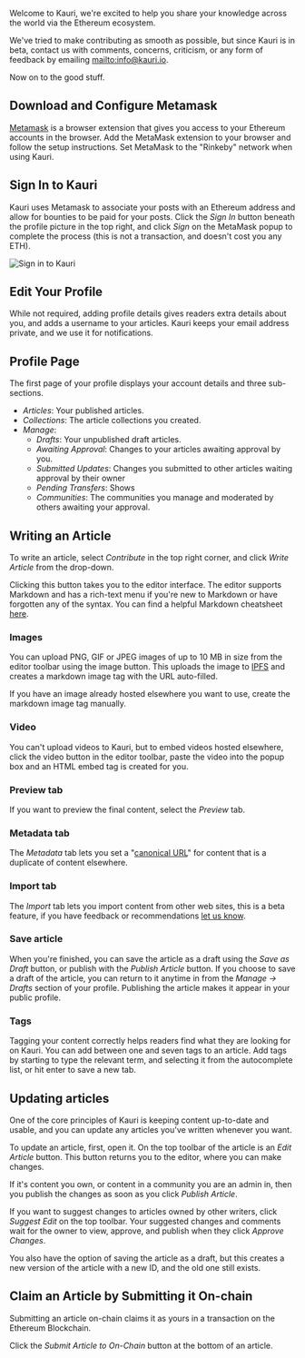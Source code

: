 Welcome to Kauri, we're excited to help you share your knowledge across the world via the Ethereum ecosystem.

We've tried to make contributing as smooth as possible, but since Kauri is in beta, contact us with comments, concerns, criticism, or any form of feedback by emailing <mailto:info@kauri.io>.

Now on to the good stuff.

## Download and Configure Metamask

[Metamask](https://metamask.io) is a browser extension that gives you access to your Ethereum accounts in the browser. Add the MetaMask extension to your browser and follow the setup instructions. Set MetaMask to the "Rinkeby" network when using Kauri.

## Sign In to Kauri

Kauri uses Metamask to associate your posts with an Ethereum address and allow for bounties to be paid for your posts. Click the _Sign In_ button beneath the profile picture in the top right, and click _Sign_ on the MetaMask popup to complete the process (this is not a transaction, and doesn't cost you any ETH).

![Sign in to Kauri](https://i.imgur.com/EH85DMm.gif)

## Edit Your Profile

While not required, adding profile details gives readers extra details about you, and adds a username to your articles. Kauri keeps your email address private, and we use it for notifications.

## Profile Page

The first page of your profile displays your account details and three sub-sections.

-   _Articles_: Your published articles.
-   _Collections_: The article collections you created.
-   _Manage_:
    -   _Drafts_: Your unpublished draft articles.
    -   _Awaiting Approval_: Changes to your articles awaiting approval by you.
    -   _Submitted Updates_: Changes you submitted to other articles waiting approval by their owner
    -   _Pending Transfers_: Shows
    -   _Communities_: The communities you manage and moderated by others awaiting your approval.

## Writing an Article

To write an article, select _Contribute_ in the top right corner, and click _Write Article_ from the drop-down.

Clicking this button takes you to the editor interface. The editor supports Markdown and has a rich-text menu if you're new to Markdown or have forgotten any of the syntax. You can find a helpful Markdown cheatsheet [here](https://github.com/adam-p/markdown-here/wiki/Markdown-Cheatsheet).

### Images

You can upload PNG, GIF or JPEG images of up to 10 MB in size from the editor toolbar using the image button. This uploads the image to [IPFS](https://IPFS.io) and creates a markdown image tag with the URL auto-filled.

<!-- INSERT image -->

If you have an image already hosted elsewhere you want to use, create the markdown image tag manually.

### Video

You can't upload videos to Kauri, but to embed videos hosted elsewhere, click the video button in the editor toolbar, paste the video into the popup box and an HTML embed tag is created for you.

<!-- INSERT image -->

### Preview tab

If you want to preview the final content, select the _Preview_ tab.

### Metadata tab

The _Metadata_ tab lets you set a "[canonical URL](https://en.wikipedia.org/wiki/Canonical_link_element)" for content that is a duplicate of content elsewhere.

### Import tab

The _Import_ tab lets you import content from other web sites, this is a beta feature, if you have feedback or recommendations [let us know](mailto:info@kauri.io).

### Save article

When you're finished, you can save the article as a draft using the _Save as Draft_ button, or publish with the _Publish Article_ button. If you choose to save a draft of the article, you can return to it anytime in from the _Manage -> Drafts_ section of your profile. Publishing the article makes it appear in your public profile.

### Tags

Tagging your content correctly helps readers find what they are looking for on Kauri. You can add between one and seven tags to an article. Add tags by starting to type the relevant term, and selecting it from the autocomplete list, or hit enter to save a new tab.

## Updating articles

One of the core principles of Kauri is keeping content up-to-date and usable, and you can update any articles you've written whenever you want.

To update an article, first, open it. On the top toolbar of the article is an _Edit Article_ button. This button returns you to the editor, where you can make changes.

<!-- INSERT IMAGE -->

If it's content you own, or content in a community you are an admin in, then you publish the changes as soon as you click _Publish Article_.

If you want to suggest changes to articles owned by other writers, click _Suggest Edit_ on the top toolbar. Your suggested changes and comments wait for the owner to view, approve, and publish when they click _Approve Changes_.

You also have the option of saving the article as a draft, but this creates a new version of the article with a new ID, and the old one still exists.

## Claim an Article by Submitting it On-chain

Submitting an article on-chain claims it as yours in a transaction on the Ethereum Blockchain.

Click the _Submit Article to On-Chain_ button at the bottom of an article.
